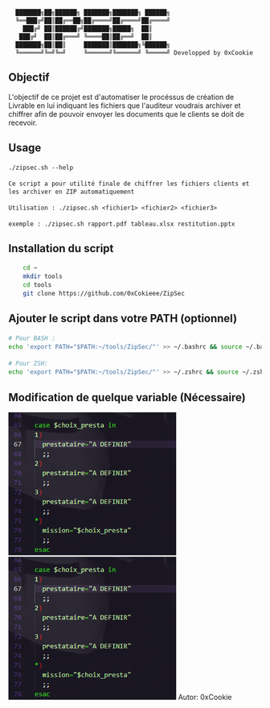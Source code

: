 ```
  ███████╗██╗██████╗ ███████╗███████╗ ██████╗
  ╚══███╔╝██║██╔══██╗██╔════╝██╔════╝██╔════╝
    ███╔╝ ██║██████╔╝███████╗█████╗  ██║     
   ███╔╝  ██║██╔═══╝ ╚════██║██╔══╝  ██║     
  ███████╗██║██║     ███████║███████╗╚██████╗
  ╚══════╝╚═╝╚═╝     ╚══════╝╚══════╝ ╚═════╝ Developped by 0xCookie
```
## Objectif

L'objectif de ce projet est d'automatiser le procéssus de création de Livrable en lui indiquant les fichiers que 
l'auditeur voudrais archiver et chiffrer afin de pouvoir envoyer les documents que le clients se doit de recevoir.

## Usage

```
./zipsec.sh --help

Ce script a pour utilité finale de chiffrer les fichiers clients et les archiver en ZIP automatiquement

Utilisation : ./zipsec.sh <fichier1> <fichier2> <fichier3> 

exemple : ./zipsec.sh rapport.pdf tableau.xlsx restitution.pptx
```
## Installation du script

```bash
    cd ~ 
    mkdir tools 
    cd tools 
    git clone https://github.com/0xCokieee/ZipSec
```

## Ajouter le script dans votre PATH (optionnel)

```bash
# Pour BASH :
echo 'export PATH="$PATH:~/tools/ZipSec/"' >> ~/.bashrc && source ~/.bashrc

# Pour ZSH:
echo 'export PATH="$PATH:~/tools/ZipSec/"' >> ~/.zshrc && source ~/.zshrc  
```

## Modification de quelque variable (Nécessaire)

[<img src="./var_presta.png"/>](./txt_presta.png)
[<img src="./var_presta.png"/>](./var_presta.png)
Autor: 0xCookie
